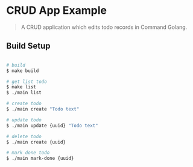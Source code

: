 
# CRUD App Example

> A CRUD application which edits todo records in Command Golang. 

## Build Setup

```bash

# build
$ make build

# get list todo
$ make list
$ ./main list

# create todo
$ ./main create "Todo text"

# update todo
$ ./main update {uuid} "Todo text"

# delete todo
$ ./main create {uuid}

# mark done todo
$ ./main mark-done {uuid}
```
